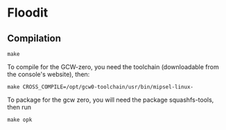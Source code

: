 # Floodit

## Compilation

	make

To compile for the GCW-zero, you need the toolchain (downloadable from the
console's website), then:

	make CROSS_COMPILE=/opt/gcw0-toolchain/usr/bin/mipsel-linux-

To package for the gcw zero, you will need the package squashfs-tools, then run

	make opk
